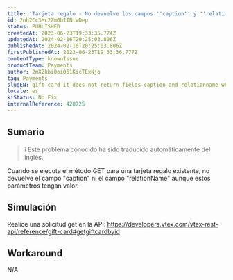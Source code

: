 ```yaml
---
title: 'Tarjeta regalo - No devuelve los campos ''caption'' y ''relationName'' cuando hacemos una petición get.'
id: 2nh2Cc3Hc2Zm0b1INtwDep
status: PUBLISHED
createdAt: 2023-06-23T19:33:35.774Z
updatedAt: 2024-02-16T20:25:03.806Z
publishedAt: 2024-02-16T20:25:03.806Z
firstPublishedAt: 2023-06-23T19:33:36.777Z
contentType: knownIssue
productTeam: Payments
author: 2mXZkbi0oi061KicTExNjo
tag: Payments
slugEN: gift-card-it-does-not-return-fields-caption-and-relationname-when-we-make-a-get-request
locale: es
kiStatus: No Fix
internalReference: 428725
---
```


## Sumario

>ℹ️ Este problema conocido ha sido traducido automáticamente del inglés.


Cuando se ejecuta el método GET para una tarjeta regalo existente, no devuelve el campo "caption" ni el campo "relationName" aunque estos parámetros tengan valor.


##

## Simulación


Realice una solicitud get en la API: https://developers.vtex.com/vtex-rest-api/reference/gift-card#getgiftcardbyid



## Workaround


N/A





